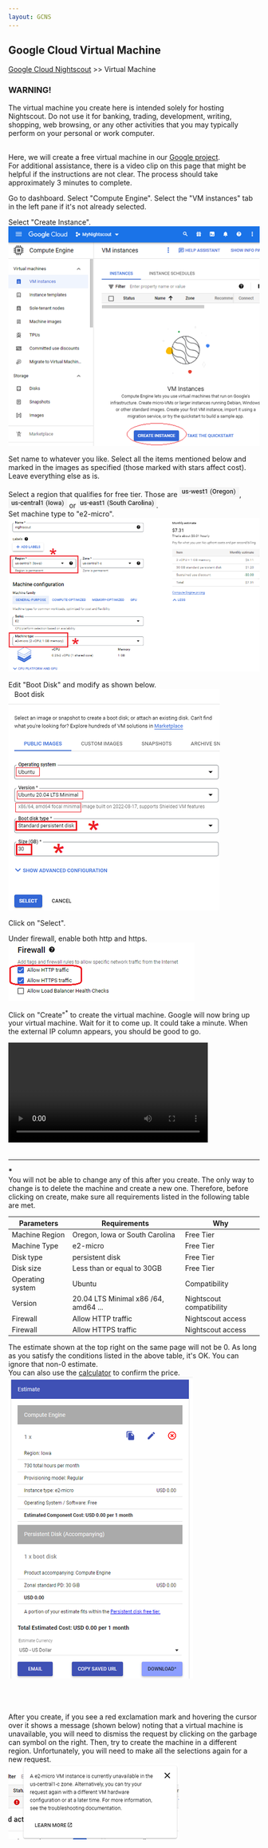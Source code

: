 ```yaml
---
layout: GCNS
---
```


## Google Cloud Virtual Machine  
[Google Cloud Nightscout](./GoogleCloud.md) >> Virtual Machine  
  
### WARNING!  
The virtual machine you create here is intended solely for hosting Nightscout. Do not use it for banking, trading, development, writing, shopping, web browsing, or any other activities that you may typically perform on your personal or work computer.   
<br/>  

Here, we will create a free virtual machine in our [Google project](./NS_GCProject.md).  
For additional assistance, there is a video clip on this page that might be helpful if the instructions are not clear. The process should take approximately 3 minutes to complete.  
  
Go to dashboard.  Select "Compute Engine".  Select the "VM instances" tab in the left pane if it's not already selected.  
  
Select "Create Instance".  
![](./images/CreateInstance.png)  
  
Set name to whatever you like.  Select all the items mentioned below and marked in the images as specified (those marked with stars affect cost).  Leave everything else as is.  
  
Select a region that qualifies for free tier.  Those are ![](./images/Oregon.png), ![](./images/Iowa.png) or ![](./images/S_Carolina.png).  
Set machine type to "e2-micro".    
![](./images/vm2.png)  
  
Edit "Boot Disk" and modify as shown below.  
![](./images/Disk2.png)  
  
Click on "Select".    
  
Under firewall, enable both http and https.  
![](./images/Firewall2.png)  
  
Click on "Create"<sup>\*</sup> to create the virtual machine.  Google will now bring up your virtual machine.  Wait for it to come up.  It could take a minute.  When the external IP column appears, you should be good to go.  
  
<video width="400" controlsList="nodownload" src="./video/VM.mp4" controls>  
</video>  
  
<br/>  
<br/>  
  
---  
**\***    
You will not be able to change any of this after you create.  The only way to change is to delete the machine and create a new one.  Therefore, before clicking on create, make sure all requirements listed in the following table are met.  
  
| Parameters | Requirements | Why |  
| ---------- | ------------ | ---- |  
| Machine Region    | Oregon, Iowa or South Carolina | Free Tier |  
| Machine Type | e2-micro | Free Tier |  
| Disk type    | persistent disk | Free Tier |  
| Disk size   |  Less than or equal to 30GB | Free Tier |  
| Operating system | Ubuntu | Compatibility |  
| Version | 20.04 LTS Minimal x86 /64, amd64 ... | Nightscout compatibility |  
| Firewall | Allow HTTP traffic | Nightscout access |  
| Firewall | Allow HTTPS traffic | Nightscout access |  
  
The estimate shown at the top right on the same page will not be 0.  As long as you satisfy the conditions listed in the above table, it's OK.  You can ignore that non-0 estimate.  
You can also use the [calculator](https://cloud.google.com/products/calculator) to confirm the price.  
![](./images/Estimate.png)  
<br/>  
<br/>  
  
After you create, if you see a red exclamation mark and hovering the cursor over it shows a message (shown below) noting that a virtual machine is unavailable, you will need to dismiss the request by clicking on the garbage can symbol on the right.  Then, try to create the machine in a different region.  Unfortunately, you will need to make all the selections again for a new request.    
![](./images/VM_Unavailable.png)   
  
